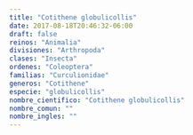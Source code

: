 ```yaml
---
title: "Cotithene globulicollis"
date: 2017-08-18T20:46:32-06:00
draft: false
reinos: "Animalia"
divisiones: "Arthropoda"
clases: "Insecta"
ordenes: "Coleoptera"
familias: "Curculionidae"
generos: "Cotithene"
especie: "globulicollis"
nombre_cientifico: "Cotithene globulicollis"
nombre_comun: ""
nombre_ingles: ""
---
```


